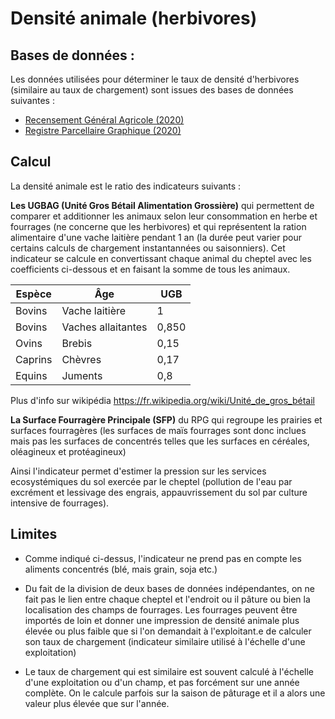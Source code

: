 # Densité animale (herbivores)


## Bases de données :
Les données utilisées pour déterminer le taux de densité d'herbivores (similaire au taux de chargement) sont issues des bases de données suivantes :
- [Recensement Général Agricole (2020)](../Bases%20de%20données/Recensement%20Général%20Agricole.md)
- [Registre Parcellaire Graphique (2020)](../Bases%20de%20données/Recensement%20Parcellaire%20Graphique.md)

## Calcul
La densité animale est le ratio des indicateurs suivants :

**Les UGBAG (Unité Gros Bétail Alimentation Grossière)** qui permettent de comparer et additionner les animaux selon leur consommation en herbe et fourrages (ne concerne que les herbivores) et qui représentent la ration alimentaire d'une vache laitière pendant 1 an  (la durée peut varier pour certains calculs de chargement instantannées ou saisonniers). Cet indicateur se calcule en convertissant chaque animal du cheptel avec les coefficients ci-dessous et en faisant la somme de tous les animaux.

|Espèce|Âge|UGB|
|---|---|---|
|Bovins|Vache laitière|1|
|Bovins|Vaches allaitantes|0,850|
|Ovins|Brebis|0,15|
|Caprins|Chèvres|0,17|
|Equins|Juments|0,8|

Plus d'info sur wikipédia https://fr.wikipedia.org/wiki/Unité_de_gros_bétail

**La Surface Fourragère Principale (SFP)** du RPG qui regroupe les prairies et surfaces fourragères (les surfaces de maïs fourrages sont donc inclues mais pas les surfaces de concentrés telles que les surfaces en céréales, oléagineux et protéagineux)

Ainsi l'indicateur permet d'estimer la pression sur les services ecosystémiques du sol exercée par le cheptel (pollution de l'eau par excrément et lessivage des engrais, appauvrissement du sol par culture intensive de fourrages).

## Limites
- Comme indiqué ci-dessus, l'indicateur ne prend pas en compte les aliments concentrés (blé, mais grain, soja etc.)

- Du fait de la division de deux bases de données indépendantes, on ne fait pas le lien entre chaque cheptel et l'endroit ou il pâture ou bien la localisation des champs de fourrages. Les fourrages peuvent être importés de loin et donner une impression de densité animale plus élevée ou plus faible que si l'on demandait à l'exploitant.e de calculer son taux de chargement (indicateur similaire utilisé à l'échelle d'une exploitation)

- Le taux de chargement qui est similaire est souvent calculé à l'échelle d'une exploitation ou d'un champ, et pas forcément sur une année complète. On le calcule parfois sur la saison de pâturage et il a alors une valeur plus élevée que sur l'année.